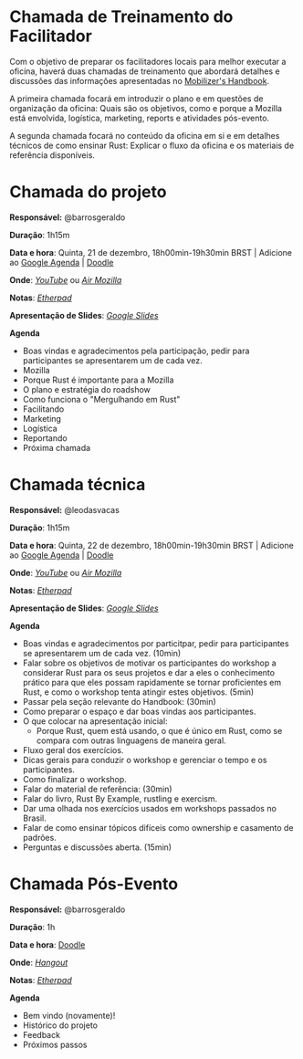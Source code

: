 # Chamada de Treinamento do Facilitador
Com o objetivo de preparar os facilitadores locais para melhor executar a oficina, haverá duas chamadas de treinamento que abordará detalhes e discussões das informações apresentadas no [Mobilizer's Handbook](../rust_brazil_mobilizers_handbook).

A primeira chamada focará em introduzir o plano e em questões de organização da oficina: Quais são os objetivos, como e porque a Mozilla está envolvida, logística, marketing, reports e atividades pós-evento.

A segunda chamada focará no conteúdo da oficina em si e em detalhes técnicos de como ensinar Rust: Explicar o fluxo da oficina e os materiais de referência disponíveis.

# Chamada do projeto

**Responsável:** @barrosgeraldo

**Duração**: 1h15m

**Data e hora**: Quinta, 21 de dezembro, 18h00min-19h30min BRST | Adicione ao [Google Agenda](https://calendar.google.com/event?action=TEMPLATE&tmeid=NHQxczl2OHIzOGxkYm9nN2E4bThxbXMxMmMgZ2VyYWxkb2JhcnJvc0Btb3ppbGxhYnIub3Jn&tmsrc=geraldobarros%40mozillabr.org) | [Doodle](https://doodle.com/poll/95ndedr79xe86sn2)

**Onde**: [*YouTube*](https://youtu.be/4rlxB0_HD_I?t=746) ou [*Air Mozilla*](https://air.mozilla.org/project-call-2018-rust-roadshow-brazil/)

**Notas**: [*Etherpad*](https://public.etherpad-mozilla.org/p/2018rustroadshowbrasil)

**Apresentação de Slides**: [*Google Slides*](https://docs.google.com/presentation/d/e/2PACX-1vROHKZzd7Nk78OqfmnMFeBEjGKTPDrETrw4KUXGCUtK1G5yq8gFA9sO6K53kc22mQP3pF2FUac_8spP/pub?start=false&loop=false&delayms=3000)

**Agenda**

- Boas vindas e agradecimentos pela participação, pedir para participantes se apresentarem um de cada vez.
- Mozilla
- Porque Rust é importante para a Mozilla
- O plano e estratégia do roadshow
- Como funciona o "Mergulhando em Rust"
- Facilitando
- Marketing
- Logística
- Reportando
- Próxima chamada

# Chamada técnica

**Responsável:** @leodasvacas

**Duração**: 1h15m

**Data e hora**: Quinta, 22 de dezembro, 18h00min-19h30min BRST | Adicione ao [Google Agenda](https://calendar.google.com/event?action=TEMPLATE&tmeid=Mm5jZm92ZzdsbG80bDBodmgzaWw4aGJwYXAgZ2VyYWxkb2JhcnJvc0Btb3ppbGxhYnIub3Jn&tmsrc=geraldobarros%40mozillabr.org) | [Doodle](https://doodle.com/poll/95ndedr79xe86sn2)

**Onde**: [*YouTube*](https://youtu.be/1jF3cI6aFJI?t=587) ou [*Air Mozilla*](https://air.mozilla.org/tech-call-rust-roadshow-brasil-2018/)

**Notas**: [*Etherpad*](https://public.etherpad-mozilla.org/p/2018rustroadshowbrasil#lineNumber=131)

**Apresentação de Slides**: [*Google Slides*](https://docs.google.com/presentation/d/e/2PACX-1vTdsv3U_-L_rqznjBcx3EZuTcl0zeC_SrirYmwFxu6X7nu9z2FgUqjtsaWfkEeM0ct03F9UFJBz4rBL/pub?start=false&loop=false&delayms=60000)

**Agenda**

- Boas vindas e agradecimentos por particitpar, pedir para participantes se apresentarem um de cada vez. (10min)
- Falar sobre os objetivos de motivar os participantes do workshop a considerar Rust para os seus projetos e dar a eles o conhecimento prático para que eles possam rapidamente se tornar proficientes em Rust, e como o workshop tenta atingir estes objetivos. (5min)
- Passar pela seção relevante do Handbook: (30min)
- Como preparar o espaço e dar boas vindas aos participantes.
- O que colocar na apresentação inicial:
  - Porque Rust, quem está usando, o que é único em Rust, como se compara com outras linguagens de maneira geral.
- Fluxo geral dos exercícios.
- Dicas gerais para conduzir o workshop e gerenciar o tempo e os participantes.
- Como finalizar o workshop.
- Falar do material de referência: (30min)
- Falar do livro, Rust By Example, rustling e exercism.
- Dar uma olhada nos exercícios usados em workshops passados no Brasil.
- Falar de como ensinar tópicos difíceis como ownership e casamento de padrões.
- Perguntas e discussões aberta. (15min)

# Chamada Pós-Evento

**Responsável:** @barrosgeraldo

**Duração**: 1h

**Data e hora**: [Doodle](https://doodle.com/poll/e2xvz7er56z35gza)

**Onde**: [*Hangout*](#)

**Notas**: [*Etherpad*](https://public.etherpad-mozilla.org/p/2018rustroadshowbrasil#lineNumber=247)

**Agenda**

- Bem vindo (novamente)!
- Histórico do projeto
- Feedback
- Próximos passos
